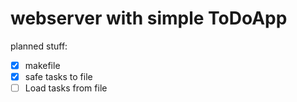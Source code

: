 # webserver with simple ToDoApp

planned stuff:
- [x] makefile
- [x] safe tasks to file
- [ ] Load tasks from file
